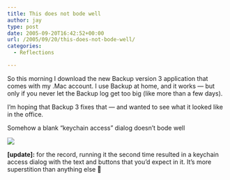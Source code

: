 ```yaml
---
title: This does not bode well
author: jay
type: post
date: 2005-09-20T16:42:52+00:00
url: /2005/09/20/this-does-not-bode-well/
categories:
  - Reflections

---
```

So this morning I download the new Backup version 3 application that comes with my .Mac account. I use Backup at home, and it works — but only if you never let the Backup log get too big (like more than a few days).

I’m hoping that Backup 3 fixes that — and wanted to see what it looked like in the office.

Somehow a blank “keychain access” dialog doesn’t bode well

![][1]

**[update]:** for the record, running it the second time resulted in a keychain access dialog with the text and buttons that you’d expect in it. It’s more superstition than anything else 🙂

 [1]: //people.engr.ncsu.edu/jayoung/eweImages/binarypage/-c7ffdb1df53a3ac07afc98f163699e2d/dotmacbackup.jpg"